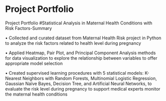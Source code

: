 # Project Portfolio
 Project Portfolio
#Statistical Analysis in Maternal Health Conditions with Risk Factors-Summary 

•	Collected and curated dataset from Maternal Health Risk project in Python to analyze the risk factors related to health level during pregnancy

•	Applied Heatmap, Pair Plot, and Principal Component Analysis methods for data visualization to explore the relationship between variables to offer appropriate model selection

•	Created supervised learning procedures with 5 statistical models: K-Nearest Neighbors with Random Forests, Multinomial Logistic Regression, Gaussian Naïve Bayes, Decision Tree, and Artificial Neural Networks, to evaluate the risk level during pregnancy to support medical experts monitor the maternal health conditions
